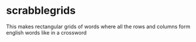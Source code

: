 # scrabblegrids

This makes rectangular grids of words where all the rows and columns form english words like in a crossword
